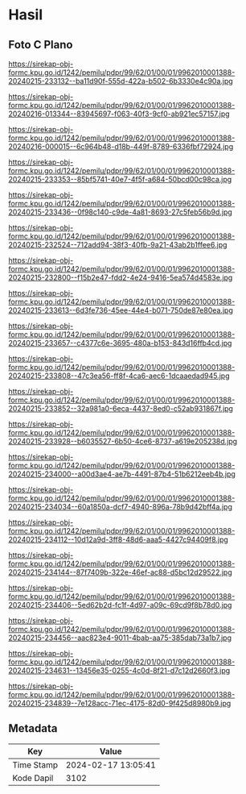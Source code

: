 # Hasil

## Foto C Plano

https://sirekap-obj-formc.kpu.go.id/1242/pemilu/pdpr/99/62/01/00/01/9962010001388-20240215-233132--ba11d90f-555d-422a-b502-6b3330e4c90a.jpg

https://sirekap-obj-formc.kpu.go.id/1242/pemilu/pdpr/99/62/01/00/01/9962010001388-20240216-013344--83945697-f063-40f3-9cf0-ab921ec57157.jpg

https://sirekap-obj-formc.kpu.go.id/1242/pemilu/pdpr/99/62/01/00/01/9962010001388-20240216-000015--6c964b48-d18b-449f-8789-6336fbf72924.jpg

https://sirekap-obj-formc.kpu.go.id/1242/pemilu/pdpr/99/62/01/00/01/9962010001388-20240215-233353--85bf5741-40e7-4f5f-a684-50bcd00c98ca.jpg

https://sirekap-obj-formc.kpu.go.id/1242/pemilu/pdpr/99/62/01/00/01/9962010001388-20240215-233436--0f98c140-c9de-4a81-8693-27c5feb56b9d.jpg

https://sirekap-obj-formc.kpu.go.id/1242/pemilu/pdpr/99/62/01/00/01/9962010001388-20240215-232524--712add94-38f3-40fb-9a21-43ab2b1ffee6.jpg

https://sirekap-obj-formc.kpu.go.id/1242/pemilu/pdpr/99/62/01/00/01/9962010001388-20240215-232800--f15b2e47-fdd2-4e24-9416-5ea574d4583e.jpg

https://sirekap-obj-formc.kpu.go.id/1242/pemilu/pdpr/99/62/01/00/01/9962010001388-20240215-233613--6d3fe736-45ee-44e4-b071-750de87e80ea.jpg

https://sirekap-obj-formc.kpu.go.id/1242/pemilu/pdpr/99/62/01/00/01/9962010001388-20240215-233657--c4377c6e-3695-480a-b153-843d16ffb4cd.jpg

https://sirekap-obj-formc.kpu.go.id/1242/pemilu/pdpr/99/62/01/00/01/9962010001388-20240215-233808--47c3ea56-ff8f-4ca6-aec6-1dcaaedad945.jpg

https://sirekap-obj-formc.kpu.go.id/1242/pemilu/pdpr/99/62/01/00/01/9962010001388-20240215-233852--32a981a0-6eca-4437-8ed0-c52ab931867f.jpg

https://sirekap-obj-formc.kpu.go.id/1242/pemilu/pdpr/99/62/01/00/01/9962010001388-20240215-233928--b6035527-6b50-4ce6-8737-a619e205238d.jpg

https://sirekap-obj-formc.kpu.go.id/1242/pemilu/pdpr/99/62/01/00/01/9962010001388-20240215-234000--a00d3ae4-ae7b-4491-87b4-51b6212eeb4b.jpg

https://sirekap-obj-formc.kpu.go.id/1242/pemilu/pdpr/99/62/01/00/01/9962010001388-20240215-234034--60a1850a-dcf7-4940-896a-78b9d42bff4a.jpg

https://sirekap-obj-formc.kpu.go.id/1242/pemilu/pdpr/99/62/01/00/01/9962010001388-20240215-234112--10d12a9d-3ff8-48d6-aaa5-4427c94409f8.jpg

https://sirekap-obj-formc.kpu.go.id/1242/pemilu/pdpr/99/62/01/00/01/9962010001388-20240215-234144--87f7409b-322e-46ef-ac88-d5bc12d29522.jpg

https://sirekap-obj-formc.kpu.go.id/1242/pemilu/pdpr/99/62/01/00/01/9962010001388-20240215-234406--5ed62b2d-fc1f-4d97-a09c-69cd9f8b78d0.jpg

https://sirekap-obj-formc.kpu.go.id/1242/pemilu/pdpr/99/62/01/00/01/9962010001388-20240215-234456--aac823e4-9011-4bab-aa75-385dab73a1b7.jpg

https://sirekap-obj-formc.kpu.go.id/1242/pemilu/pdpr/99/62/01/00/01/9962010001388-20240215-234631--13456e35-0255-4c0d-8f21-d7c12d2660f3.jpg

https://sirekap-obj-formc.kpu.go.id/1242/pemilu/pdpr/99/62/01/00/01/9962010001388-20240215-234839--7e128acc-71ec-4175-82d0-9f425d8980b9.jpg


## Metadata

| Key        | Value               |
| ---------- | ------------------- |
| Time Stamp | 2024-02-17 13:05:41 |
| Kode Dapil | 3102                |



